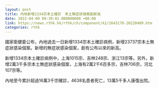 ```yaml
---
layout: post
title: 內地新增1334宗本土確診　本土無症狀個案創新高
date: 2022-04-09 09:39:01.000000000 +08:00
link: https://news.rthk.hk/rthk/ch/component/k2/1643178-20220409.htm
categories: rthk
---
```


國家衛健委公布，內地過去一日新增1334宗本土確診病例，新增23737宗本土無症狀感染個案。新增的無症狀感染個案，創有公布以來的新高。

新增1334宗本土確診病例中，上海1015宗、吉林248宗、浙江13宗等。另外，新增2萬3千多宗本土無症狀感染個案，上海有2萬2千6百多宗，吉林706宗，河北107宗等。

內地至今累計超過16萬3千宗確診，4638名患者死亡，13萬5千多人康復出院。
